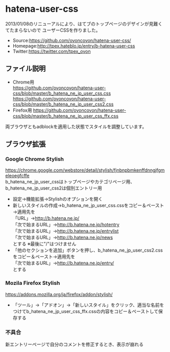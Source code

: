 hatena-user-css
===============
2013/01/08のリニューアルにより、はてブのトップページのデザインが見難くてたまらないので
ユーザーCSSを作りました。  
  
* Source:https://github.com/ovoncovon/hatena-user-css/
* Homepage:http://tpex.hateblo.jp/entry/b-hatena-user-css
* Twitter:https://twitter.com/tpex_ovon  

ファイル説明
--------
* Chrome用  
https://github.com/ovoncovon/hatena-user-css/blob/master/b_hatena_ne_jp_user_css.css  
https://github.com/ovoncovon/hatena-user-css/blob/master/b_hatena_ne_jp_user_css2.css  
* Firefox用 https://github.com/ovoncovon/hatena-user-css/blob/master/b_hatena_ne_jp_user_css_ffx.css  

両ブラウザともadblockを適用した状態でスタイルを調整しています。

ブラウザ拡張
--------
### Google Chrome Stylish

https://chrome.google.com/webstore/detail/stylish/fjnbnpbmkenffdnngjfgmeleoegfcffe  
b_hatena_ne_jp_user_cssはトップページやカテゴリページ用、b_hatena_ne_jp_user_css2は個別エントリー用  

* 設定→機能拡張→Stylishのオプションを開く  
* 新しいスタイルの作成→b_hatena_ne_jp_user_css.cssをコピー＆ペースト→適用先を  
「URL」→http://b.hatena.ne.jp/  
「次で始まるURL」→http://b.hatena.ne.jp/hotentry  
「次で始まるURL」→http://b.hatena.ne.jp/entrylist  
「次で始まるURL」→http://b.hatena.ne.jp/news  
とする ※最後に"/"はつけません
* 「他のセクションを追加」ボタンを押し、b_hatena_ne_jp_user_css2.cssをコピー＆ペースト→適用先を  
「次で始まるURL」→http://b.hatena.ne.jp/entry/  
とする  

### Mozila Firefox Stylish

https://addons.mozilla.org/ja/firefox/addon/stylish/  
* 「ツール」→「アドオン」→「新しいスタイル」をクリック、適当な名前をつけてb_hatena_ne_jp_user_css_ffx.cssの内容をコピー＆ペーストして保存する

### 不具合  

新エントリーページで自分のコメントを修正するとき、表示が崩れる
